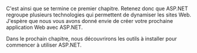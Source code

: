 C'est ainsi que se termine ce premier chapitre. Retenez donc que ASP.NET regroupe plusieurs technologies qui permettent de dynamiser les sites Web. J'espère que nous vous avons donné envie de créer votre prochaine application Web avec ASP.NET.

Dans le prochain chapitre, nous découvrirons les outils à installer pour commencer à utiliser ASP.NET.